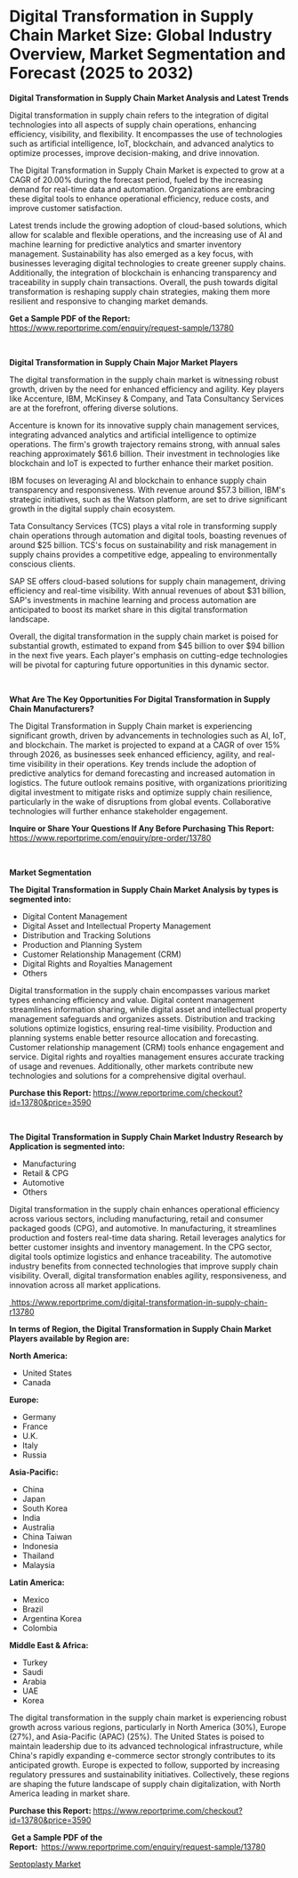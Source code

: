 <p><h1>Digital Transformation in Supply Chain Market Size: Global Industry Overview, Market Segmentation and Forecast (2025 to 2032)</h1></p><p><strong>Digital Transformation in Supply Chain Market Analysis and Latest Trends</strong></p>
<p><p>Digital transformation in supply chain refers to the integration of digital technologies into all aspects of supply chain operations, enhancing efficiency, visibility, and flexibility. It encompasses the use of technologies such as artificial intelligence, IoT, blockchain, and advanced analytics to optimize processes, improve decision-making, and drive innovation.</p><p>The Digital Transformation in Supply Chain Market is expected to grow at a CAGR of 20.00% during the forecast period, fueled by the increasing demand for real-time data and automation. Organizations are embracing these digital tools to enhance operational efficiency, reduce costs, and improve customer satisfaction. </p><p>Latest trends include the growing adoption of cloud-based solutions, which allow for scalable and flexible operations, and the increasing use of AI and machine learning for predictive analytics and smarter inventory management. Sustainability has also emerged as a key focus, with businesses leveraging digital technologies to create greener supply chains. Additionally, the integration of blockchain is enhancing transparency and traceability in supply chain transactions. Overall, the push towards digital transformation is reshaping supply chain strategies, making them more resilient and responsive to changing market demands.</p></p>
<p><strong>Get a Sample PDF of the Report:&nbsp;</strong> <a href="https://www.reportprime.com/enquiry/request-sample/13780?utm_campaign=2932&utm_medium=2&utm_source=Github&utm_content=ia&utm_term=20032025&utm_id=digital-transformation-in-supply-chain">https://www.reportprime.com/enquiry/request-sample/13780</a></p>
<p>&nbsp;</p>
<p><strong>Digital Transformation in Supply Chain Major Market Players</strong></p>
<p><p>The digital transformation in the supply chain market is witnessing robust growth, driven by the need for enhanced efficiency and agility. Key players like Accenture, IBM, McKinsey & Company, and Tata Consultancy Services are at the forefront, offering diverse solutions.</p><p>Accenture is known for its innovative supply chain management services, integrating advanced analytics and artificial intelligence to optimize operations. The firm's growth trajectory remains strong, with annual sales reaching approximately $61.6 billion. Their investment in technologies like blockchain and IoT is expected to further enhance their market position.</p><p>IBM focuses on leveraging AI and blockchain to enhance supply chain transparency and responsiveness. With revenue around $57.3 billion, IBM's strategic initiatives, such as the Watson platform, are set to drive significant growth in the digital supply chain ecosystem.</p><p>Tata Consultancy Services (TCS) plays a vital role in transforming supply chain operations through automation and digital tools, boasting revenues of around $25 billion. TCS's focus on sustainability and risk management in supply chains provides a competitive edge, appealing to environmentally conscious clients.</p><p>SAP SE offers cloud-based solutions for supply chain management, driving efficiency and real-time visibility. With annual revenues of about $31 billion, SAP's investments in machine learning and process automation are anticipated to boost its market share in this digital transformation landscape.</p><p>Overall, the digital transformation in the supply chain market is poised for substantial growth, estimated to expand from $45 billion to over $94 billion in the next five years. Each player's emphasis on cutting-edge technologies will be pivotal for capturing future opportunities in this dynamic sector.</p></p>
<p>&nbsp;</p>
<p><strong>What Are The Key Opportunities For Digital Transformation in Supply Chain Manufacturers?</strong></p>
<p><p>The Digital Transformation in Supply Chain market is experiencing significant growth, driven by advancements in technologies such as AI, IoT, and blockchain. The market is projected to expand at a CAGR of over 15% through 2026, as businesses seek enhanced efficiency, agility, and real-time visibility in their operations. Key trends include the adoption of predictive analytics for demand forecasting and increased automation in logistics. The future outlook remains positive, with organizations prioritizing digital investment to mitigate risks and optimize supply chain resilience, particularly in the wake of disruptions from global events. Collaborative technologies will further enhance stakeholder engagement.</p></p>
<p><strong>Inquire or Share Your Questions If Any Before Purchasing This Report:</strong> <a href="https://www.reportprime.com/enquiry/pre-order/13780?utm_campaign=2932&utm_medium=2&utm_source=Github&utm_content=ia&utm_term=20032025&utm_id=digital-transformation-in-supply-chain">https://www.reportprime.com/enquiry/pre-order/13780</a></p>
<p>&nbsp;</p>
<p><strong>Market Segmentation</strong></p>
<p><strong>The Digital Transformation in Supply Chain Market Analysis by types is segmented into:</strong></p>
<p><ul><li>Digital Content Management</li><li>Digital Asset and Intellectual Property Management</li><li>Distribution and Tracking Solutions</li><li>Production and Planning System</li><li>Customer Relationship Management (CRM)</li><li>Digital Rights and Royalties Management</li><li>Others</li></ul></p>
<p><p>Digital transformation in the supply chain encompasses various market types enhancing efficiency and value. Digital content management streamlines information sharing, while digital asset and intellectual property management safeguards and organizes assets. Distribution and tracking solutions optimize logistics, ensuring real-time visibility. Production and planning systems enable better resource allocation and forecasting. Customer relationship management (CRM) tools enhance engagement and service. Digital rights and royalties management ensures accurate tracking of usage and revenues. Additionally, other markets contribute new technologies and solutions for a comprehensive digital overhaul.</p></p>
<p><strong>Purchase this Report:&nbsp;</strong><a href="https://www.reportprime.com/checkout?id=13780&price=3590&utm_campaign=2932&utm_medium=2&utm_source=Github&utm_content=ia&utm_term=20032025&utm_id=digital-transformation-in-supply-chain">https://www.reportprime.com/checkout?id=13780&price=3590</a></p>
<p>&nbsp;</p>
<p><strong>The Digital Transformation in Supply Chain Market Industry Research by Application is segmented into:</strong></p>
<p><ul><li>Manufacturing</li><li>Retail & CPG</li><li>Automotive</li><li>Others</li></ul></p>
<p><p>Digital transformation in the supply chain enhances operational efficiency across various sectors, including manufacturing, retail and consumer packaged goods (CPG), and automotive. In manufacturing, it streamlines production and fosters real-time data sharing. Retail leverages analytics for better customer insights and inventory management. In the CPG sector, digital tools optimize logistics and enhance traceability. The automotive industry benefits from connected technologies that improve supply chain visibility. Overall, digital transformation enables agility, responsiveness, and innovation across all market applications.</p></p>
<p><a href="https://www.reportprime.com/digital-transformation-in-supply-chain-r13780?utm_campaign=2932&utm_medium=2&utm_source=Github&utm_content=ia&utm_term=20032025&utm_id=digital-transformation-in-supply-chain">&nbsp;https://www.reportprime.com/digital-transformation-in-supply-chain-r13780</a></p>
<p><strong>In terms of Region, the Digital Transformation in Supply Chain Market Players available by Region are:</strong></p>
<p>
    <p> <strong> North America: </strong>
        <ul>
            <li>United States</li>
            <li>Canada</li>
        </ul>
        </p> 
    <p> <strong> Europe: </strong>
        <ul>
            <li>Germany</li>
            <li>France</li>
            <li>U.K.</li>
            <li>Italy</li>
            <li>Russia</li>
        </ul>
        </p> 
    <p> <strong> Asia-Pacific: </strong>
        <ul>
            <li>China</li>
            <li>Japan</li>
            <li>South Korea</li>
            <li>India</li>
            <li>Australia</li>
            <li>China Taiwan</li>
            <li>Indonesia</li>
            <li>Thailand</li>
            <li>Malaysia</li>
        </ul>
        </p> 
    <p> <strong> Latin America: </strong>
        <ul>
            <li>Mexico</li>
            <li>Brazil</li>
            <li>Argentina Korea</li>
            <li>Colombia</li>
        </ul>
        </p> 
    <p> <strong> Middle East & Africa: </strong>
        <ul>
            <li>Turkey</li>
            <li>Saudi</li>
            <li>Arabia</li>
            <li>UAE</li>
            <li>Korea</li>
        </ul>
    </p>
    </p>
<p><p>The digital transformation in the supply chain market is experiencing robust growth across various regions, particularly in North America (30%), Europe (27%), and Asia-Pacific (APAC) (25%). The United States is poised to maintain leadership due to its advanced technological infrastructure, while China's rapidly expanding e-commerce sector strongly contributes to its anticipated growth. Europe is expected to follow, supported by increasing regulatory pressures and sustainability initiatives. Collectively, these regions are shaping the future landscape of supply chain digitalization, with North America leading in market share.</p></p>
<p><strong>Purchase this Report: </strong><a href="https://www.reportprime.com/checkout?id=13780&price=3590&utm_campaign=2932&utm_medium=2&utm_source=Github&utm_content=ia&utm_term=20032025&utm_id=digital-transformation-in-supply-chain">https://www.reportprime.com/checkout?id=13780&price=3590</a></p>
<p>&nbsp;<strong>Get a Sample PDF of the Report:&nbsp;&nbsp;</strong><a href="https://www.reportprime.com/enquiry/request-sample/13780?utm_campaign=2932&utm_medium=2&utm_source=Github&utm_content=ia&utm_term=20032025&utm_id=digital-transformation-in-supply-chain">https://www.reportprime.com/enquiry/request-sample/13780</a></p>
<p><strong></strong></p>
<p><p><a href="https://github.com/schwminh2001101/Market-Research-Report-List-1/blob/main/septoplasty-market.md?utm_campaign=2932&utm_medium=2&utm_source=Github&utm_content=ia&utm_term=20032025&utm_id=digital-transformation-in-supply-chain">Septoplasty Market</a></p></p>